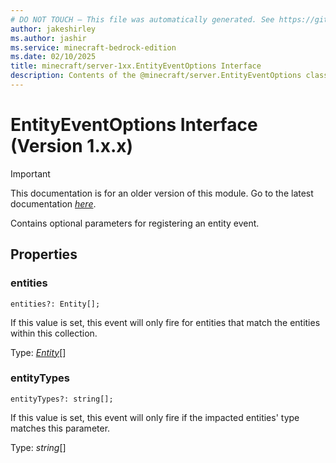 ```yaml
---
# DO NOT TOUCH — This file was automatically generated. See https://github.com/mojang/minecraftapidocsgenerator to modify descriptions, examples, etc.
author: jakeshirley
ms.author: jashir
ms.service: minecraft-bedrock-edition
ms.date: 02/10/2025
title: minecraft/server-1xx.EntityEventOptions Interface
description: Contents of the @minecraft/server.EntityEventOptions class (Version 1.x.x).
---
```

# EntityEventOptions Interface (Version 1.x.x)

> [!IMPORTANT]
> This documentation is for an older version of this module. Go to the latest documentation [*here*](../../../scriptapi/minecraft/server/EntityEventOptions.md).

Contains optional parameters for registering an entity event.

## Properties

### **entities**
`entities?: Entity[];`

If this value is set, this event will only fire for entities that match the entities within this collection.

Type: [*Entity*](Entity.md)[]

### **entityTypes**
`entityTypes?: string[];`

If this value is set, this event will only fire if the impacted entities' type matches this parameter.

Type: *string*[]
